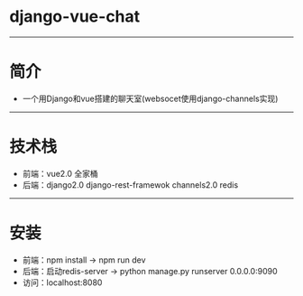 # django-vue-chat
---

# 简介
- 一个用Django和vue搭建的聊天室(websocet使用django-channels实现)

---

# 技术栈
- 前端：vue2.0 全家桶
- 后端：django2.0 django-rest-framewok channels2.0 redis

---
# 安装
- 前端：npm install ->  npm run dev
- 后端：启动redis-server -> python manage.py runserver 0.0.0.0:9090
- 访问：localhost:8080

